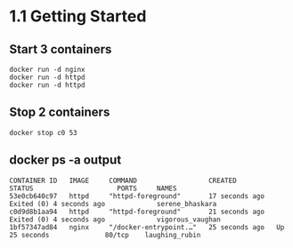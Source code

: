 # 1.1 Getting Started

## Start 3 containers

```
docker run -d nginx
docker run -d httpd
docker run -d httpd
```

## Stop 2 containers

```
docker stop c0 53
```

## docker ps -a output

```
CONTAINER ID   IMAGE     COMMAND                  CREATED          STATUS                     PORTS     NAMES
53e0cb640c97   httpd     "httpd-foreground"       17 seconds ago   Exited (0) 4 seconds ago             serene_bhaskara
c0d9d8b1aa94   httpd     "httpd-foreground"       21 seconds ago   Exited (0) 4 seconds ago             vigorous_vaughan
1bf57347ad84   nginx     "/docker-entrypoint.…"   25 seconds ago   Up 25 seconds              80/tcp    laughing_rubin
```

